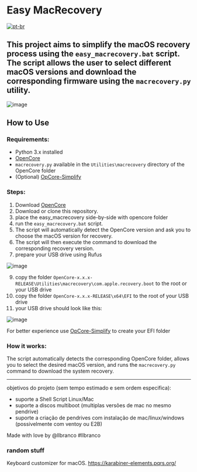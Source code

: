 # Easy MacRecovery
[![pt-br](https://img.shields.io/badge/lang-pt--br-green.svg)](README.pt-br.md)


This project aims to simplify the macOS recovery process using the `easy_macrecovery.bat` script. The script allows the user to select different macOS versions and download the corresponding firmware using the `macrecovery.py` utility.
---

![image](https://github.com/user-attachments/assets/4128fa12-a185-4ccf-9a43-b47d65e160a6)


## How to Use

### Requirements:
- Python 3.x installed
- [OpenCore](https://github.com/acidanthera/OpenCorePkg/releases)
- `macrecovery.py` available in the `Utilities\macrecovery` directory of the OpenCore folder
- (Optional) [OpCore-Simplify](https://github.com/lzhoang2801/OpCore-Simplify)

### Steps:
1. Download [OpenCore](https://github.com/acidanthera/OpenCorePkg/releases)
2. Download or clone this repository.
3. place the easy_macrecovery side-by-side with opencore folder
4. run the `easy_macrecovery.bat` script.
5. The script will automatically detect the OpenCore version and ask you to choose the macOS version for recovery.
6. The script will then execute the command to download the corresponding recovery version.
7. prepare your USB drive using Rufus
   
![image](https://github.com/user-attachments/assets/9dee8949-df28-4bdb-bdd7-43ca6208305c)

9. copy the folder `OpenCore-x.x.x-RELEASE\Utilities\macrecovery\com.apple.recovery.boot` to the root or your USB drive
10. copy the folder `OpenCore-x.x.x-RELEASE\x64\EFI` to the root of your USB drive
11. your USB drive should look like this:

![image](https://github.com/user-attachments/assets/42d66574-594e-4320-9db7-e4980a818f4a)

For better experience use [OpCore-Simplify](https://github.com/lzhoang2801/OpCore-Simplify) to create your EFI folder

### How it works:
The script automatically detects the corresponding OpenCore folder, allows you to select the desired macOS version, and runs the `macrecovery.py` command to download the system recovery.

---
objetivos do projeto (sem tempo estimado e sem ordem especifica):
- suporte a Shell Script Linux/Mac
- suporte a discos multiboot (multiplas versões de mac no mesmo pendrive)
- suporte a criação de pendrives com instalação de mac/linux/windows (possivelmente com ventoy ou E2B)

Made with love by @llbranco #llbranco


### random stuff
Keyboard customizer for macOS.
https://karabiner-elements.pqrs.org/
